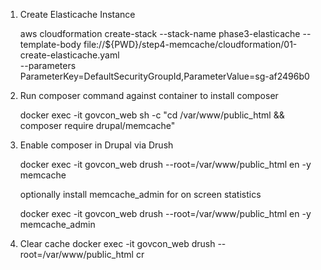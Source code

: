 1. Create Elasticache Instance

	aws cloudformation create-stack --stack-name phase3-elasticache --template-body file://${PWD}/step4-memcache/cloudformation/01-create-elasticache.yaml \
	--parameters \
	ParameterKey=DefaultSecurityGroupId,ParameterValue=sg-af2496b0 

2. Run composer command against container to install composer

	docker exec -it govcon_web sh -c "cd /var/www/public_html && composer require drupal/memcache"
	
3. Enable composer in Drupal via Drush

	docker exec -it govcon_web drush --root=/var/www/public_html en -y memcache

	optionally install memcache_admin for on screen statistics

	docker exec -it govcon_web drush --root=/var/www/public_html en -y memcache_admin

3. Clear cache
	docker exec -it govcon_web drush --root=/var/www/public_html cr